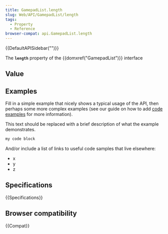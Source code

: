 ```yaml
---
title: GamepadList.length
slug: Web/API/GamepadList/length
tags:
  - Property
  - Reference
browser-compat: api.GamepadList.length
---
```

{{DefaultAPISidebar("")}}

The **`length`** property of the {{domxref("GamepadList")}} interface 

## Value



## Examples

Fill in a simple example that nicely shows a typical usage of the API, then perhaps some more complex examples (see our guide on how to add [code examples](/en-US/docs/MDN/Contribute/Structures/Code_examples) for more information).

This text should be replaced with a brief description of what the example demonstrates.

```js
my code block
```

And/or include a list of links to useful code samples that live elsewhere:

*   x
*   y
*   z

## Specifications

{{Specifications}}

## Browser compatibility

{{Compat}}


